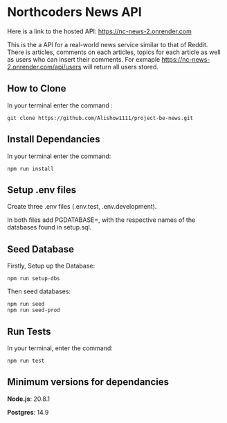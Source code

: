 # Northcoders News API

Here is a link to the hosted API: https://nc-news-2.onrender.com

This is the a API for a real-world news service similar to that of Reddit. 
There is articles, comments on each articles, topics for each article as well as users who can insert their comments.
For exmaple https://nc-news-2.onrender.com/api/users will return all users stored.

## How to Clone 
In your terminal enter the command :
```
git clone https://github.com/Alishow1111/project-be-news.git 
```

## Install Dependancies
In your terminal enter the command: 
```
npm run install
```

## Setup .env files
Create three .env files (.env.test, .env.development).

In both files add PGDATABASE=, with the respective names of the databases found in setup.sql.

## Seed Database
Firstly, Setup up the Database:

```
npm run setup-dbs
```

Then seed databases:

```
npm run seed
npm run seed-prod
```

## Run Tests
In your terminal, enter the command:

```
npm run test
```

## Minimum versions for dependancies
<b>Node.js</b>: 20.8.1

<b>Postgres</b>: 14.9



